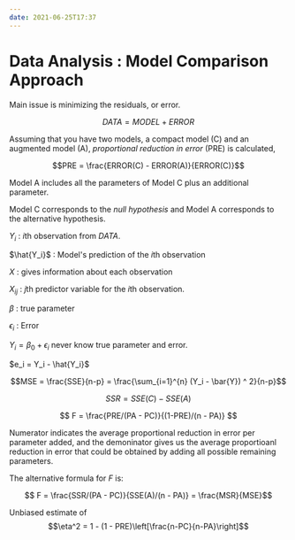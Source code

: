 ```yaml
---
date: 2021-06-25T17:37
---
```



# Data Analysis : Model Comparison Approach

Main issue is minimizing the residuals, or error. 

$$ DATA = MODEL + ERROR $$

Assuming that you have two models, a compact model (C) and an augmented model (A), *proportional reduction in error* (PRE) is calculated, 

$$PRE = \frac{ERROR(C) - ERROR(A)}{ERROR(C)}$$

Model A includes all the parameters of Model C plus an additional parameter.

Model C corresponds to the *null hypothesis* and Model A corresponds to the alternative hypothesis.


$Y_i$ : $i$th observation from $DATA$.

$\hat{Y_i}$ : Model's prediction of the $i$th observation

$X$ : gives information about each observation

$X_{ij}$ : $j$th predictor variable for the $i$th observation.

$\beta$ : true parameter

$\epsilon_{i}$ : Error 

$Y_i =  \beta_0 + \epsilon_{i}$ never know true parameter and error.

$e_i = Y_i - \hat{Y_i}$

$$MSE = \frac{SSE}{n-p}  = \frac{\sum_{i=1}^{n} (Y_i - \bar{Y}) ^ 2}{n-p}$$


$$ SSR = SSE(C) - SSE(A) $$



$$ F  = \frac{PRE/(PA - PC)}{(1-PRE)/(n - PA)} $$

Numerator indicates the average proportional reduction in error per parameter added, and the demoninator gives us the average proportioanl reduction in error that could be obtained by adding all possible remaining parameters.

The alternative formula for $F$ is:

$$ F = \frac{SSR/(PA - PC)}{SSE(A)/(n - PA)} = \frac{MSR}{MSE}$$



Unbiased estimate of $$\eta^2 = 1 - (1 - PRE)\left[\frac{n-PC}{n-PA}\right]$$
